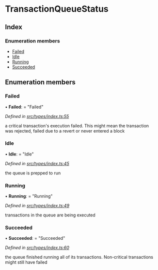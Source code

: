 # TransactionQueueStatus

## Index

### Enumeration members

* [Failed](transactionqueuestatus.md#failed)
* [Idle](transactionqueuestatus.md#idle)
* [Running](transactionqueuestatus.md#running)
* [Succeeded](transactionqueuestatus.md#succeeded)

## Enumeration members

### Failed

• **Failed**: = "Failed"

_Defined in_ [_src/types/index.ts:55_](https://github.com/PolymathNetwork/polymesh-sdk/blob/da32f46a/src/types/index.ts#L55)

a critical transaction's execution failed. This might mean the transaction was rejected, failed due to a revert or never entered a block

### Idle

• **Idle**: = "Idle"

_Defined in_ [_src/types/index.ts:45_](https://github.com/PolymathNetwork/polymesh-sdk/blob/da32f46a/src/types/index.ts#L45)

the queue is prepped to run

### Running

• **Running**: = "Running"

_Defined in_ [_src/types/index.ts:49_](https://github.com/PolymathNetwork/polymesh-sdk/blob/da32f46a/src/types/index.ts#L49)

transactions in the queue are being executed

### Succeeded

• **Succeeded**: = "Succeeded"

_Defined in_ [_src/types/index.ts:60_](https://github.com/PolymathNetwork/polymesh-sdk/blob/da32f46a/src/types/index.ts#L60)

the queue finished running all of its transactions. Non-critical transactions might still have failed

